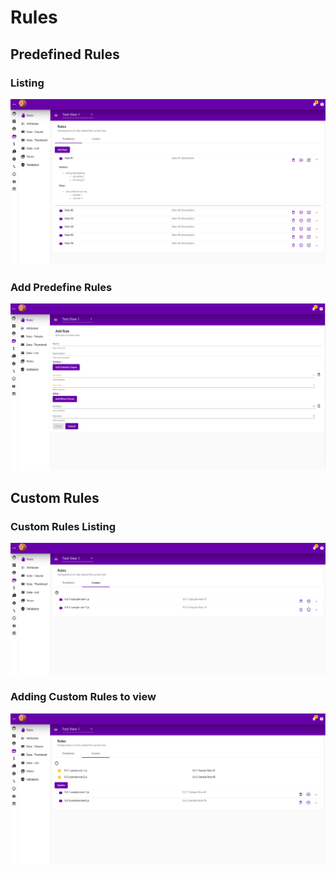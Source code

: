 # Rules

## Predefined Rules

### Listing

![](../.gitbook/assets/rules-predefined-listing.png)

### Add Predefine Rules

![](../.gitbook/assets/rules-predefined-add.png)

## Custom Rules

### Custom Rules Listing

![](../.gitbook/assets/rules-custom-listing.png)

### Adding Custom Rules to view

![](../.gitbook/assets/rules-custom-add.png)



